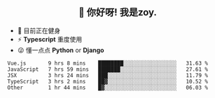<h2 align="center">👋 你好呀! 我是zoy.</h2>

- 🤔 目前正在健身
- ⚡ **Typescript** 重度使用
- 😜 懂一点点 **Python** or **Django**






<!--
**l-zoy/l-zoy** is a ✨ _special_ ✨ repository because its `README.md` (this file) appears on your GitHub profile.

Here are some ideas to get you started:

- 🔭 I’m currently working on ...
- 🌱 I’m currently learning ...
- 👯 I’m looking to collaborate on ...
- 🤔 I’m looking for help with ...
- 💬 Ask me about ...
- 📫 How to reach me: ...
- 😄 Pronouns: ...
- ⚡ Fun fact: ...
-->

<!--START_SECTION:waka-->
```text
Vue.js       9 hrs 8 mins    ████████░░░░░░░░░░░░░░░░░   31.63 % 
JavaScript   7 hrs 59 mins   ███████░░░░░░░░░░░░░░░░░░   27.61 % 
JSX          3 hrs 24 mins   ███░░░░░░░░░░░░░░░░░░░░░░   11.79 % 
TypeScript   3 hrs 2 mins    ██▓░░░░░░░░░░░░░░░░░░░░░░   10.52 % 
Other        1 hr 44 mins    █▓░░░░░░░░░░░░░░░░░░░░░░░   06.03 % 
```
<!--END_SECTION:waka-->
